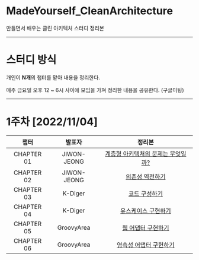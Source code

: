 # MadeYourself_CleanArchitecture

만들면서 배우는 클린 아키텍처 스터디 정리본


---

# 스터디 방식

개인이 **N개**의 챕터를 맡아 내용을 정리한다.

매주 금요일 오후 12 ~ 6시 사이에 모임을 가져 정리한 내용을 공유한다. (구글미팅)

---

# 1주차 [2022/11/04]

|챕터|발표자|정리본|
|:---:|:---:|:---:|
|CHAPTER 01|JIWON-JEONG|[계층형 아키텍처의 문제는 무엇일까?](https://github.com/Be-GGanboo-With-Java/MadeYourself_CleanArchitecture/tree/main/CHAPTER%201)|
|CHAPTER 02|JIWON-JEONG|[의존성 역전하기](https://github.com/Be-GGanboo-With-Java/MadeYourself_CleanArchitecture/tree/main/CHAPTER%202)|
|CHAPTER 03|K-Diger|[코드 구성하기](https://github.com/Be-GGanboo-With-Java/MadeYourself_CleanArchitecture/tree/main/CHAPTER%203)|
|CHAPTER 04|K-Diger|[유스케이스 구현하기](https://github.com/Be-GGanboo-With-Java/MadeYourself_CleanArchitecture/tree/main/CHAPTER%204)|
|CHAPTER 05|GroovyArea|[웹 어댑터 구현하기](https://github.com/Be-GGanboo-With-Java/MadeYourself_CleanArchitecture/tree/main/CHAPTER%205)|
|CHAPTER 06|GroovyArea|[영속성 어댑터 구현하기](https://github.com/Be-GGanboo-With-Java/MadeYourself_CleanArchitecture/tree/main/CHAPTER%206)|
